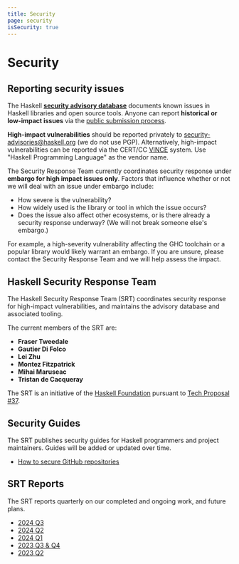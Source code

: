 ```yaml
---
title: Security
page: security
isSecurity: true
---
```


# Security

## Reporting security issues

The Haskell [**security advisory database**][advisory-db] documents
known issues in Haskell libraries and open source tools.  Anyone can
report **historical or low-impact issues** via the [public
submission process].

[advisory-db]: https://github.com/haskell/security-advisories
[public submission process]: https://github.com/haskell/security-advisories/blob/main/CONTRIBUTING.md

**High-impact vulnerabilities** should be reported privately to
[security-advisories@haskell.org](mailto:security-advisories@haskell.org)
(we do not use PGP).  Alternatively, high-impact vulnerabilities can
be reported via the CERT/CC [VINCE] system.  Use "Haskell
Programming Language" as the vendor name.

[VINCE]: https://kb.cert.org/vince/

The Security Response Team currently coordinates security response
under **embargo for high impact issues only**.  Factors that
influence whether or not we will deal with an issue under embargo
include:

- How severe is the vulnerability?
- How widely used is the library or tool in which the issue occurs?
- Does the issue also affect other ecosystems, or is there already a
  security response underway?  (We will not break someone else's
  embargo.)

For example, a high-severity vulnerability affecting the GHC
toolchain or a popular library would likely warrant an embargo.  If
you are unsure, please contact the Security Response Team and we
will help assess the impact.


## Haskell Security Response Team

The Haskell Security Response Team (SRT) coordinates security
response for high-impact vulnerabilities, and maintains the advisory
database and associated tooling.

The current members of the SRT are:

* **Fraser Tweedale**
* **Gautier Di Folco**
* **Lei Zhu**
* **Montez Fitzpatrick**
* **Mihai Maruseac**
* **Tristan de Cacqueray**

The SRT is an initiative of the [Haskell Foundation] pursuant to
[Tech Proposal #37][hf-tp-37].

[Haskell Foundation]: https://haskell.foundation/
[hf-tp-37]: https://github.com/haskellfoundation/tech-proposals/blob/main/proposals/accepted/037-advisory-db.md

## Security Guides

The SRT publishes security guides for Haskell programmers and
project maintainers.  Guides will be added or updated over time.

*  [How to secure GitHub repositories](https://github.com/haskell/security-advisories/blob/main/guides/github.md)

## SRT Reports

The SRT reports quarterly on our completed and ongoing work, and
future plans.

* [2024 Q3](https://github.com/haskell/security-advisories/blob/main/reports/2024-11-14-Q3-report.md)
* [2024 Q2](https://github.com/haskell/security-advisories/blob/main/reports/2024-07-18-Q2-report.md)
* [2024 Q1](https://github.com/haskell/security-advisories/blob/main/reports/2024-04-08-Q1-report.md)
* [2023 Q3 & Q4](https://github.com/haskell/security-advisories/blob/main/reports/2024-01-10-half-year-report.md)
* [2023 Q2](https://github.com/haskell/security-advisories/blob/main/reports/2023-07-10-ann-q2-report.md)

